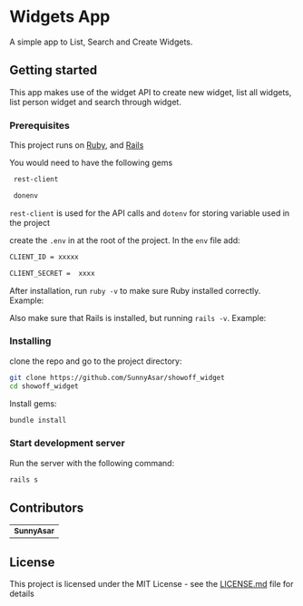 # Widgets App
A simple app to List, Search and Create Widgets.


## Getting started

This app makes use of the widget API to create new widget, list all widgets, list person widget and search through widget.

### Prerequisites

This project runs on [Ruby](https://www.ruby-lang.org/en/documentation/installation/), and [Rails](http://installrails.com/)

You would need to have the following gems


```bash
 rest-client

 donenv
```

`rest-client` is used for the API calls and `dotenv` for storing variable used in the project

create the `.env` in at the root of the project. In the `env` file add:

```bash
CLIENT_ID = xxxxx

CLIENT_SECRET =  xxxx
```

After installation, run `ruby -v` to make sure Ruby installed correctly.
Example:


Also make sure that Rails is installed, but running `rails -v`.
Example:


### Installing

clone the repo and go to the project directory:

```bash
git clone https://github.com/SunnyAsar/showoff_widget
cd showoff_widget
```

Install gems:

```bash
bundle install
```

### Start development server

Run the server with the following command:

```bash
rails s
```

## Contributors

<table>
  <tr>
    <td align="center"><a href="https://github.com/SunnyAsar"><sub><b>SunnyAsar</b></sub></a><br /></td>
    
</table>


## License

This project is licensed under the MIT License - see the [LICENSE.md](LICENSE.md) file for details

